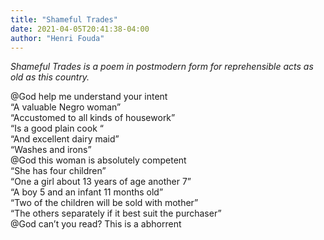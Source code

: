 ```yaml
---
title: "Shameful Trades"
date: 2021-04-05T20:41:38-04:00
author: "Henri Fouda"
---
```


_Shameful Trades is a poem in postmodern form for reprehensible acts as old as this country._

@God help me understand your intent \
“A valuable Negro woman” \
“Accustomed to all kinds of housework” \
“Is a good plain cook “ \
“And excellent dairy maid” \
“Washes and irons” \
@God this woman is absolutely competent \
“She has four children” \
“One a girl about 13 years of age another 7” \
“A boy 5 and an infant 11 months old” \
“Two of the children will be sold with mother” \
“The others separately if it best suit the purchaser” \
@God can’t you read? This is a abhorrent
